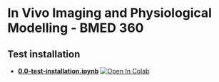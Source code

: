 # In Vivo Imaging and Physiological Modelling - BMED 360 

## Test installation


- [**0.0-test-installation.ipynb**](https://nbviewer.jupyter.org/github/computational-medicine/BMED360-2021/blob/main/Test-Notebook/0.0-test-installation.ipynb) <a href="https://colab.research.google.com/github/computational-medicine/BMED360-2021/blob/main/Test-Notebook/0.0-test-installation.ipynb">
  <img src="https://colab.research.google.com/assets/colab-badge.svg" alt="Open In Colab"/></a>
